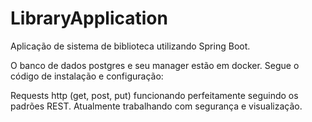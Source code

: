 ﻿# LibraryApplication

Aplicação de sistema de biblioteca utilizando Spring Boot.

O banco de dados postgres e seu manager estão em docker. Segue o código de instalação e configuração:


Requests http (get, post, put) funcionando perfeitamente seguindo os padrões REST.
Atualmente trabalhando com segurança e visualização.
